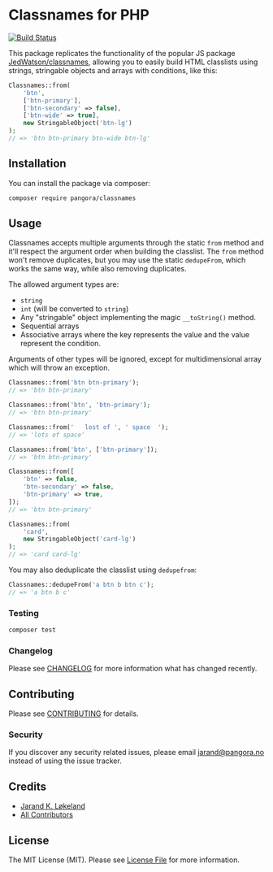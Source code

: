 # Classnames for PHP

[![Build Status](https://img.shields.io/github/workflow/status/spatie/enum/run-tests?label=tests&style=flat-square)](https://github.com/spatie/enum/actions?query=workflow%3Arun-tests)

This package replicates the functionality of the popular JS package [JedWatson/classnames](https://github.com/JedWatson/classnames), allowing you to easily build HTML classlists using strings, stringable objects and arrays with conditions, like this:

```php
Classnames::from(
    'btn',
    ['btn-primary'],
    ['btn-secondary' => false],
    ['btn-wide' => true],
    new StringableObject('btn-lg')
);
// => 'btn btn-primary btn-wide btn-lg'
```

## Installation

You can install the package via composer:

```bash
composer require pangora/classnames
```

## Usage

Classnames accepts multiple arguments through the static `from` method and it'll respect the argument order when building the classlist. The `from` method won't remove duplicates, but you may use the static `dedupeFrom`, which works the same way, while also removing duplicates.

The allowed argument types are:

-   `string`
-   `int` (will be converted to `string`)
-   Any "stringable" object implementing the magic `__toString()` method.
-   Sequential arrays
-   Associative arrays where the key represents the value and the value represent the condition.

Arguments of other types will be ignored, except for multidimensional array which will throw an exception.

```php
Classnames::from('btn btn-primary');
// => 'btn btn-primary'

Classnames::from('btn', 'btn-primary');
// => 'btn btn-primary'

Classnames::from('   lost of ', ' space  ');
// => 'lots of space'

Classnames::from('btn', ['btn-primary']);
// => 'btn btn-primary'

Classnames::from([
    'btn' => false,
    'btn-secondary' => false,
    'btn-primary' => true,
]);
// => 'btn btn-primary'

Classnames::from(
    'card',
    new StringableObject('card-lg')
);
// => 'card card-lg'
```

You may also deduplicate the classlist using `dedupefrom`:

```php
Classnames::dedupeFrom('a btn b btn c');
// => 'a btn b c'
```

### Testing

```bash
composer test
```

### Changelog

Please see [CHANGELOG](CHANGELOG.md) for more information what has changed recently.

## Contributing

Please see [CONTRIBUTING](CONTRIBUTING.md) for details.

### Security

If you discover any security related issues, please email jarand@pangora.no instead of using the issue tracker.

## Credits

-   [Jarand K. Løkeland](https://github.com/pangora)
-   [All Contributors](../../contributors)

## License

The MIT License (MIT). Please see [License File](LICENSE.md) for more information.
